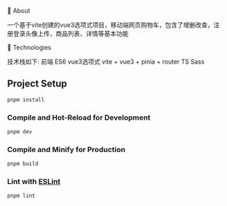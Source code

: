 🎯 About

  一个基于vite创建的vue3选项式项目，移动端网页购物车，包含了增删改查，注册登录头像上传，商品列表、详情等基本功能

🚀 Technologies

技术栈如下:
  前端
    ES6
    vue3选项式
    vite + vue3 + pinia + router
    TS
    Sass

## Project Setup

```sh
pnpm install
```

### Compile and Hot-Reload for Development

```sh
pnpm dev
```

### Compile and Minify for Production

```sh
pnpm build
```

### Lint with [ESLint](https://eslint.org/)

```sh
pnpm lint
```
